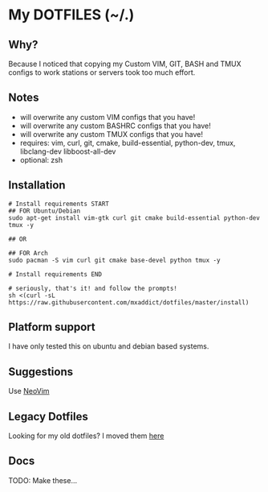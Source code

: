 My DOTFILES (~/.)
===

Why?
---
Because I noticed that copying my Custom VIM, GIT, BASH and TMUX configs to
work stations or servers took too much effort.

Notes
---
- will overwrite any custom VIM configs that you have!
- will overwrite any custom BASHRC configs that you have!
- will overwrite any custom TMUX configs that you have!
- requires: vim, curl, git, cmake, build-essential, python-dev, tmux, libclang-dev libboost-all-dev
- optional: zsh

Installation
---
```shell
# Install requirements START
## FOR Ubuntu/Debian
sudo apt-get install vim-gtk curl git cmake build-essential python-dev tmux -y

## OR

## FOR Arch
sudo pacman -S vim curl git cmake base-devel python tmux -y

# Install requirements END

# seriously, that's it! and follow the prompts!
sh <(curl -sL https://raw.githubusercontent.com/mxaddict/dotfiles/master/install)
```

Platform support
---
I have only tested this on ubuntu and debian based systems.

Suggestions
---
Use [NeoVim](https://neovim.io/)

Legacy Dotfiles
---
Looking for my old dotfiles? I moved them [here](https://github.com/mxaddict/dotfiles_legacy.git)

Docs
---
TODO: Make these...
